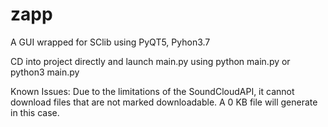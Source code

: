 # zapp
A GUI wrapped for SClib using PyQT5, Pyhon3.7


CD into project directly and launch main.py using
python main.py
or
python3 main.py


Known Issues:
Due to the limitations of the SoundCloudAPI, it cannot download files that are not marked downloadable. A 0 KB file will generate in this case.


